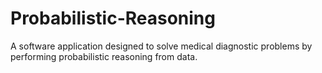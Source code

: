 # Probabilistic-Reasoning
A software application designed to solve medical diagnostic problems by performing probabilistic reasoning from data.
